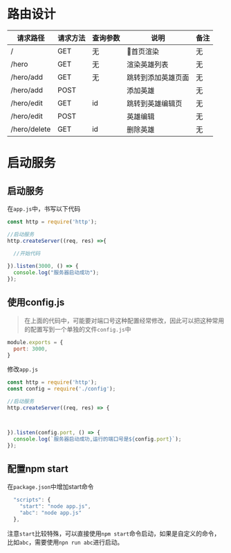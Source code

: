 # 路由设计
| 请求路径         | 请求方法 | 查询参数 | 说明        | 备注   |
| ------------ | ---- | ---- | --------- | ---- |
| /            | GET  | 无    | 首页渲染     | 无    |
| /hero        | GET  | 无    | 渲染英雄列表    | 无    |
| /hero/add    | GET  | 无    | 跳转到添加英雄页面 | 无    |
| /hero/add    | POST |      | 添加英雄      | 无    |
| /hero/edit   | GET  | id   | 跳转到英雄编辑页  | 无    |
| /hero/edit   | POST |      | 英雄编辑      | 无    |
| /hero/delete | GET  | id   | 删除英雄      | 无    |

# 启动服务

## 启动服务

在`app.js`中，书写以下代码
```javascript
const http = require('http');

//启动服务
http.createServer((req, res) =>{

  //开始代码
  
}).listen(3000, () => {
  console.log("服务器启动成功");
});
```

## 使用config.js
> 在上面的代码中，可能要对端口号这种配置经常修改，因此可以把这种常用的配置写到一个单独的文件`config.js`中

```javascript
module.exports = {
  port: 3000,  
}
```

修改`app.js`
```javascript
const http = require('http');
const config = require('./config');

//启动服务
http.createServer((req, res) => {



}).listen(config.port, () => {
  console.log(`服务器启动成功,运行的端口号是${config.port}`);
});
```

## 配置npm start
在`package.json`中增加start命令
```javascript
  "scripts": {
    "start": "node app.js",
    "abc": "node app.js"
  },
```

注意`start`比较特殊，可以直接使用`npm start`命令启动，如果是自定义的命令，比如`abc`，需要使用`npn run abc`进行启动。